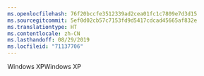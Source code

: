 ```yaml
---
ms.openlocfilehash: 76f20bccfe3512339ad2cea01fc1c7809e7d3d15
ms.sourcegitcommit: 5ef0d02cb57c7153fd9d5417cdcad45665af832e
ms.translationtype: HT
ms.contentlocale: zh-CN
ms.lasthandoff: 08/29/2019
ms.locfileid: "71137706"
---
```

<span data-ttu-id="bf19d-101">Windows XP</span><span class="sxs-lookup"><span data-stu-id="bf19d-101">Windows XP</span></span>